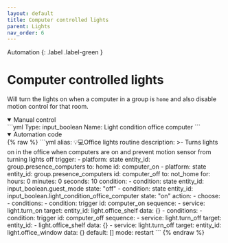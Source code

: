 ```yaml
---
layout: default
title: Computer controlled lights
parent: Lights
nav_order: 6
---
```


Automation
{: .label .label-green }

# Computer controlled lights
Will turn the lights on when a computer in a group is `home` and also disable motion control for that room.

<details open markdown="block">
  <summary>Manual control</summary>
```yml	
Type: input_boolean
Name: Light condition office computer
```
</details>

<details open markdown="block">
  <summary>Automation code</summary>
{% raw %}
```yml
alias: 💡💻Office lights routine
description: >-
  Turns lights on in the office when computers are on and prevent motion sensor
  from turning lights off
trigger:
  - platform: state
    entity_id: group.presence_computers
    to: home
    id: computer_on
  - platform: state
    entity_id: group.presence_computers
    id: computer_off
    to: not_home
    for:
      hours: 0
      minutes: 0
      seconds: 10
condition:
  - condition: state
    entity_id: input_boolean.guest_mode
    state: "off"
  - condition: state
    entity_id: input_boolean.light_condition_office_computer
    state: "on"
action:
  - choose:
      - conditions:
          - condition: trigger
            id: computer_on
        sequence:
          - service: light.turn_on
            target:
              entity_id: light.office_shelf
            data: {}
      - conditions:
          - condition: trigger
            id: computer_off
        sequence:
          - service: light.turn_off
            target:
              entity_id:
                - light.office_shelf
            data: {}
          - service: light.turn_off
            target:
              entity_id: light.office_window
            data: {}
    default: []
mode: restart
```
{% endraw %}
</details>

